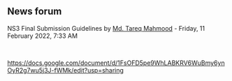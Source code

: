 <h2>News forum</h2><a href="https://moodle.cse.buet.ac.bd/user/view.php?id=1767&course=651"></a>
NS3 Final Submission Guidelines
by <a href="https://moodle.cse.buet.ac.bd/user/view.php?id=1767&course=651">Md. Tareq Mahmood</a> - Friday, 11 February 2022, 7:33 AM


 

<a href="https://docs.google.com/document/d/1FsOFD5pe9WhLABKRV6WuBmy6ynOyR2g7wu5j3J-fWMk/edit?usp=sharing">https://docs.google.com/document/d/1FsOFD5pe9WhLABKRV6WuBmy6ynOyR2g7wu5j3J-fWMk/edit?usp=sharing</a>






